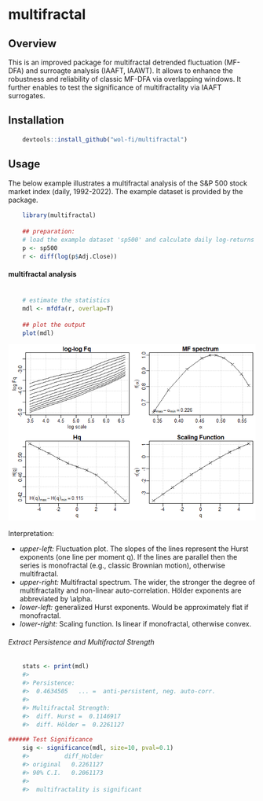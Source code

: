 # multifractal

## Overview

This is an improved package for multifractal detrended fluctuation
(MF-DFA) and surroagte analysis (IAAFT, IAAWT). It allows to enhance the
robustness and reliability of classic MF-DFA via overlapping windows. It
further enables to test the significance of multifractality via IAAFT
surrogates.

## Installation

``` r
    devtools::install_github("wol-fi/multifractal")
```

## Usage

The below example illustrates a multifractal analysis of the S&P 500 stock market index (daily, 1992-2022). The example dataset is provided by the package.

``` r
    library(multifractal)

    ## preparation:
    # load the example dataset 'sp500' and calculate daily log-returns
    p <- sp500
    r <- diff(log(p$Adj.Close)) 
```

#### multifractal analysis
``` r
    
    # estimate the statistics
    mdl <- mfdfa(r, overlap=T)

    ## plot the output
    plot(mdl)
```
![](fig1.png)

Interpretation:
* *upper-left:* Fluctuation plot. The slopes of the lines represent the Hurst exponents (one line per moment q). If the lines are parallel then the series is monofractal (e.g., classic Brownian motion), otherwise multifractal. 
* *upper-right:* Multifractal spectrum. The wider, the stronger the degree of multifractality and non-linear auto-correlation. Hölder exponents are abbreviated by \alpha.
* *lower-left:* generalized Hurst exponents. Would be approximately flat if monofractal.
* *lower-right:* Scaling function. Is linear if monofractal, otherwise convex. 
    
###### Extract Persistence and Multifractal Strength
``` r
    stats <- print(mdl)
    #> 
    #> Persistence: 
    #>  0.4634505   ... =  anti-persistent, neg. auto-corr. 
    #> 
    #> Multifractal Strength:
    #>  diff. Hurst =  0.1146917 
    #>  diff. Hölder =  0.2261127
```
``` r
###### Test Significance
    sig <- significance(mdl, size=10, pval=0.1)
    #>          diff_Holder
    #> original   0.2261127
    #> 90% C.I.   0.2061173
    #> 
    #>  multifractality is significant
```
